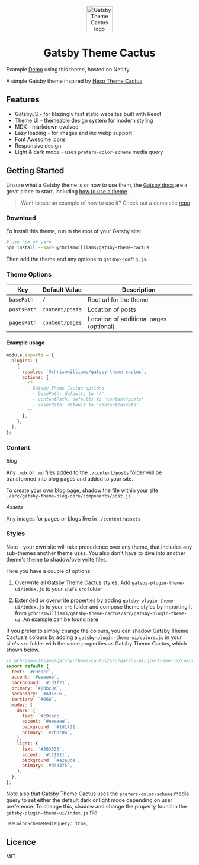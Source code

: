 <p align="center">
  <img alt="Gatsby Theme Cactus logo" src="https://res.cloudinary.com/dqzlshiwt/image/upload/v1581006740/web/gatsby-theme-cactus.png" width="70" />
</p>
<h1 align="center">
  Gatsby Theme Cactus
</h1>

Example [Demo](https://gatsby-theme-cactus.netlify.com/) using this theme, hosted on Netlify

A simple Gatsby theme inspired by [Hexo Theme Cactus](https://github.com/probberechts/hexo-theme-cactus)

## Features

- GatsbyJS - for blazingly fast static websites built with React
- Theme UI - themeable design system for modern styling
- MDX - markdown evolved
- Lazy loading - for images and inc webp support
- Font Awesome icons
- Responsive design
- Light & dark mode - uses `prefers-color-scheme` media query

## Getting Started

Unsure what a Gatsby theme is or how to use them, the [Gatsby docs](https://www.gatsbyjs.org/docs/themes/what-are-gatsby-themes/) are a great place to start, including [how to use a theme](https://www.gatsbyjs.org/docs/themes/using-a-gatsby-theme).

> Want to see an example of how to use it? Check out a demo site [repo](https://github.com/chrismwilliams/gatsby-theme-cactus/tree/master/demo)

### Download

To install this theme, run in the root of your Gatsby site:

```sh
# use npm or yarn
npm install --save @chrismwilliams/gatsby-theme-cactus
```

Then add the theme and any options to `gatsby-config.js`.

### Theme Options

| Key         | Default Value   | Description                             |
| ----------- | --------------- | --------------------------------------- |
| `basePath`  | `/`             | Root url for the theme                  |
| `postsPath` | `content/posts` | Location of posts                       |
| `pagesPath` | `content/pages` | Location of additional pages (optional) |

#### Example usage

```js
module.exports = {
  plugins: [
    {
      resolve: `@chrismwilliams/gatsby-theme-cactus`,
      options: {
        /*
          Gatsby Theme Cactus options
          - basePath: defaults to '/'
          - contentPath: defaults to 'content/posts'
          - assetPath: default to 'content/assets'
        */
      },
    },
  ],
};
```

### Content

_Blog_

Any `.mdx` or `.md` files added to the `./content/posts` folder will be transformed into blog pages and added to your site.

To create your own blog page, shadow the file within your site `./src/gatsby-theme-blog-core/components/post.js`

_Assets_

Any images for pages or blogs live in `./content/assets`

### Styles

Note - your own site will take precedence over any theme, that includes any sub-themes another theme uses. You also don't have to dive into another theme's theme to shadow/overwrite files.

Here you have a couple of options:

1. Overwrite all Gatsby Theme Cactus styles. Add `gatsby-plugin-theme-ui/index.js` to your site's `src` folder

2. Extended or overwrite properties by adding `gatsby-plugin-theme-ui/index.js` to your `src` folder and compose theme styles by importing it from `@chrismwilliams/gatsby-theme-cactus/src/gatsby-plugin-theme-ui`. An example can be found [here](https://github.com/chrismwilliams/gatsby-theme-cactus/blob/master/demo/src/gatsby-plugin-theme-ui/index.js)

If you prefer to simply change the colours, you can shadow Gatsby Theme Cactus's colours by adding a `gatsby-plugin-theme-ui/colors.js` in your site's `src` folder with the same properties as Gatsby Theme Cactus, which shown below.

```js
// @chrismwilliams/gatsby-theme-cactus/src/gatsby-plugin-theme-ui/colors.js
export default {
  text: `#c9cacc`,
  accent: `#eeeeee`,
  background: `#1d1f21`,
  primary: `#2bbc8a`,
  secondary: `#A953C6`,
  tertiary: `#666`,
  modes: {
    dark: {
      text: `#c9cacc`,
      accent: `#eeeeee`,
      background: `#1d1f21`,
      primary: `#2bbc8a`,
    },
    light: {
      text: `#363533`,
      accent: `#111111`,
      background: `#e2e0de`,
      primary: `#d44375`,
    },
  },
};
```

Note also that Gatsby Theme Cactus uses the `prefers-color-scheme` media query to set either the default dark or light mode depending on user preference. To change this, shadow and change the property found in the `gatsby-plugin-theme-ui/index.js` file

```js
useColorSchemeMediaQuery: true,
```

## Licence

MIT

